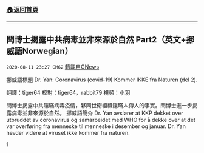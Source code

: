 ###  [:house:返回首頁](https://github.com/ourhimalayas/txt)
---

## 閆博士揭露中共病毒並非來源於自然 Part2（英文+挪威語Norwegian）
`2020-08-11 23:27 GM62` [轉載自GNews](https://gnews.org/zh-hant/293478/)

挪威語標題 Dr. Yan: Coronavirus (covid-19) Kommer IKKE fra Naturen (del 2).

翻譯：tiger64 校對：tiger64，rabbit79 視頻：小羽

閆博士揭露中共隱瞞病毒疫情，夥同世衛組織隱瞞人傳人的事實。閆博士進一步揭露病毒並非來源於自然。
挪威語簡介 Dr. Yan avslører at KKP dekket over utbruddet av coronavirus og samarbeidet med WHO for å dekke over at det var overføring fra menneske til menneske i desember og januar. Dr. Yan hevder videre at viruset ikke kommer fra naturen.

1
